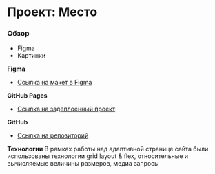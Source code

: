 # Проект: Место

### Обзор

* Figma
* Картинки

**Figma**

* [Ссылка на макет в Figma](https://www.figma.com/file/2cn9N9jSkmxD84oJik7xL7/JavaScript.-Sprint-4?node-id=0%3A1)

**GitHub Pages**

* [Ссылка на задеплоенный проект](https://alexander-kuznetsov.github.io/mesto-project/index.html)

**GitHub**

* [Ссылка на репозиторий](https://github.com/alexander-kuznetsov/mesto-project.git)

**Технологии**
В рамках работы над адаптивной странице сайта были использованы технологии grid layout & flex, относительные и
вычисляемые величины размеров, медиа запросы

